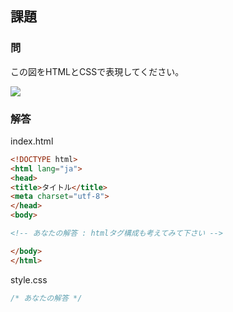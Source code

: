 ## 課題

### 問
この図をHTMLとCSSで表現してください。  

![](/img/1/layout_4.png)


### 解答

index.html
```html
<!DOCTYPE html>
<html lang="ja">
<head>
<title>タイトル</title>
<meta charset="utf-8">
</head>
<body>

<!-- あなたの解答 : htmlタグ構成も考えてみて下さい -->

</body>
</html>
```

style.css

```css
/* あなたの解答 */

```

<script language="heredocument" id="default_html"><!-- あなたの解答 : htmlタグ構成も考えてみて下さい -->
</script>
<script>
var default_html = document.getElementById("default_html").text;
</script>

<script language="heredocument" id="default_css">/\* あなたの解答 \*/
</script>
<script>
var default_css = document.getElementById("default_css").text;
</script>